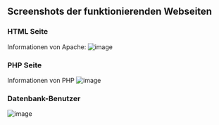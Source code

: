 ## Screenshots der funktionierenden Webseiten

### HTML Seite
Informationen von Apache:
![image](https://github.com/user-attachments/assets/57a332dc-26d4-4737-9ad0-9cd845f5340a)

### PHP Seite
Informationen von PHP
![image](https://github.com/user-attachments/assets/f3012fa2-6f54-49db-85ad-879e4811ce95)

### Datenbank-Benutzer
![image](https://github.com/user-attachments/assets/b557bafe-14bf-491f-82f8-f1932b4b492c)
